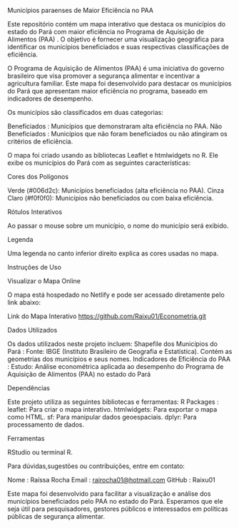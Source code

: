 Municípios paraenses de Maior Eficiência no PAA

Este repositório contém um mapa interativo que destaca os municípios do estado do Pará com maior eficiência no Programa de Aquisição de Alimentos (PAA) . O objetivo é fornecer uma visualização geográfica para identificar os municípios beneficiados e suas respectivas classificações de eficiência.


O Programa de Aquisição de Alimentos (PAA) é uma iniciativa do governo brasileiro que visa promover a segurança alimentar e incentivar a agricultura familiar. Este mapa foi desenvolvido para destacar os municípios do Pará que apresentam maior eficiência no programa, baseado em indicadores de desempenho.

Os municípios são classificados em duas categorias:

Beneficiados : Municípios que demonstraram alta eficiência no PAA.
Não Beneficiados : Municípios que não foram beneficiados ou não atingiram os critérios de eficiência.


O mapa foi criado usando as bibliotecas Leaflet e htmlwidgets no R. Ele exibe os municípios do Pará com as seguintes características:

Cores dos Polígonos

Verde (#006d2c): Municípios beneficiados (alta eficiência no PAA).
Cinza Claro (#f0f0f0): Municípios não beneficiados ou com baixa eficiência.

Rótulos Interativos 

Ao passar o mouse sobre um município, o nome do município será exibido.

Legenda 

Uma legenda no canto inferior direito explica as cores usadas no mapa.

Instruções de Uso

Visualizar o Mapa Online

O mapa está hospedado no Netlify e pode ser acessado diretamente pelo link abaixo:

Link do Mapa Interativo
https://github.com/Raixu01/Econometria.git

Dados Utilizados

Os dados utilizados neste projeto incluem:
Shapefile dos Municípios do Pará :
Fonte: IBGE (Instituto Brasileiro de Geografia e Estatística).
Contém as geometrias dos municípios e seus nomes.
Indicadores de Eficiência do PAA :
Estudo: Análise econométrica aplicada ao desempenho do Programa de Aquisição de Alimentos (PAA) no estado do Pará


Dependências

Este projeto utiliza as seguintes bibliotecas e ferramentas:
R Packages :
leaflet: Para criar o mapa interativo.
htmlwidgets: Para exportar o mapa como HTML.
sf: Para manipular dados geoespaciais.
dplyr: Para processamento de dados.

Ferramentas

RStudio ou terminal R.



Para dúvidas,sugestões ou contribuições, entre em contato:

Nome : Raíssa Rocha
Email : rairocha01@hotmail.com
GitHub : Raixu01



Este mapa foi desenvolvido para facilitar a visualização e análise dos municípios beneficiados pelo PAA no estado do Pará. Esperamos que ele seja útil para pesquisadores, gestores públicos e interessados em políticas públicas de segurança alimentar.
